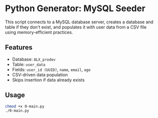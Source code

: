 # Python Generator: MySQL Seeder

This script connects to a MySQL database server, creates a database and table if they don't exist, and populates it with user data from a CSV file using memory-efficient practices.

## Features
- Database: `ALX_prodev`
- Table: `user_data`
- Fields: `user_id (UUID)`, `name`, `email`, `age`
- CSV-driven data population
- Skips insertion if data already exists

## Usage

```bash
chmod +x 0-main.py
./0-main.py
